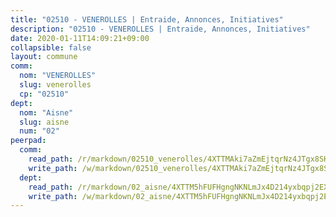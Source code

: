 ```yaml
---
title: "02510 - VENEROLLES | Entraide, Annonces, Initiatives"
description: "02510 - VENEROLLES | Entraide, Annonces, Initiatives"
date: 2020-01-11T14:09:21+09:00
collapsible: false
layout: commune
comm:
  nom: "VENEROLLES"
  slug: venerolles
  cp: "02510"
dept:
  nom: "Aisne"
  slug: aisne
  num: "02"
peerpad:
  comm:
    read_path: /r/markdown/02510_venerolles/4XTTMAki7aZmEjtqrNz4JTgx8SHyT1yXeN6pAr757ui2QXJzT
    write_path: /w/markdown/02510_venerolles/4XTTMAki7aZmEjtqrNz4JTgx8SHyT1yXeN6pAr757ui2QXJzT-K3TgTfpsavNJXrguyDNsxMTsLWEaEkngeZ4oPgBaUkcYV33WXw9tYecwPWW19454YCthai8BHjnw1H7kpoDZdacmSMH4rW4oxLxh1SxkxTxYqYZkbDtuZBwDh7aPpti5TgqfzVZq
  dept:
    read_path: /r/markdown/02_aisne/4XTTM5hFUFHgngNKNLmJx4D214yxbqpj2EXK5CBjZ5LZF3zAf
    write_path: /w/markdown/02_aisne/4XTTM5hFUFHgngNKNLmJx4D214yxbqpj2EXK5CBjZ5LZF3zAf-K3TgUfAP6D753WPagZBnpcFgyCUpnZXNhrQsKU6J8qon6wxmFCHD5kB3GMzCYyJmAGHN58p9qgKDhnEgSAuHEK3wjVXSJoUkHyn6Vb7T2aNZ2y6ez5BMkQCEQxoUkfyK9J3TXU3M
---
```


